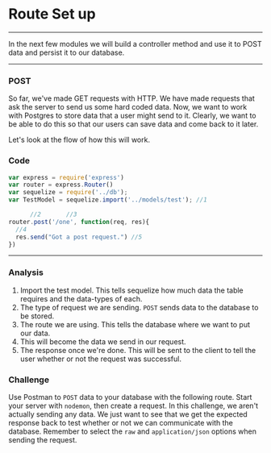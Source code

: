 # Route Set up
---

In the next few modules we will build a controller method and use it to POST data and persist it to our database.

<hr>

### POST
So far, we've made GET requests with HTTP. We have made requests that ask the server to send us some hard coded data. Now, we want to work with Postgres to store data that a user might send to it. Clearly, we want to be able to do this so that our users can save data and come back to it later. 

Let's look at the flow of how this will work. 

### Code

```js
var express = require('express')
var router = express.Router()
var sequelize = require('../db');
var TestModel = sequelize.import('../models/test'); //1

      //2       //3           
router.post('/one', function(req, res){
  //4
  res.send("Got a post request.") //5
})
```

<hr >

### Analysis
1. Import the test model. This tells sequelize how much data the table requires and the data-types of each.
2. The type of request we are sending. `POST` sends data to the database to be stored.
3. The route we are using. This tells the database where we want to put our data.
4. This will become the data we send in our request.
5. The response once we're done. This will be sent to the client to tell the user whether or not the request was successful.

### Challenge
Use Postman to `POST` data to your database with the following route. Start your server with `nodemon`, then create a request. In this challenge, we aren't actually sending any data. We just want to see that we get the expected response back to test whether or not we can communicate with the database. Remember to select the `raw` and `application/json` options when sending the request.

